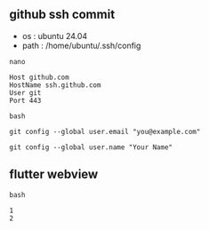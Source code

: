 ## github ssh commit

+ os : ubuntu 24.04
+ path : /home/ubuntu/.ssh/config

`nano`

    Host github.com
    HostName ssh.github.com
    User git
    Port 443


`bash`

```
git config --global user.email "you@example.com"
```
```
git config --global user.name "Your Name"
```


## flutter webview

  `bash`

    1
    2



